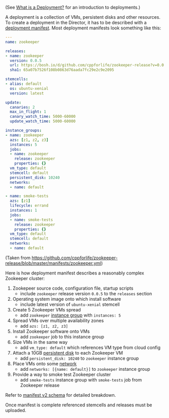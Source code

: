 (See [What is a Deployment?](deployment.md) for an introduction to deployments.)

A deployment is a collection of VMs, persistent disks and other resources. To create a deployment in the Director, it has to be described with a [deployment manifest](terminology.md#manifest). Most deployment manifests look something like this:

```yaml
---
name: zookeeper

releases:
- name: zookeeper
  version: 0.0.5
  url: https://bosh.io/d/github.com/cppforlife/zookeeper-release?v=0.0.5
  sha1: 65a07b7526f108b0863d76aada7fc29e2c9e2095

stemcells:
- alias: default
  os: ubuntu-xenial
  version: latest

update:
  canaries: 2
  max_in_flight: 1
  canary_watch_time: 5000-60000
  update_watch_time: 5000-60000

instance_groups:
- name: zookeeper
  azs: [z1, z2, z3]
  instances: 5
  jobs:
  - name: zookeeper
    release: zookeeper
    properties: {}
  vm_type: default
  stemcell: default
  persistent_disk: 10240
  networks:
  - name: default

- name: smoke-tests
  azs: [z1]
  lifecycle: errand
  instances: 1
  jobs:
  - name: smoke-tests
    release: zookeeper
    properties: {}
  vm_type: default
  stemcell: default
  networks:
  - name: default
```

(Taken from <https://github.com/cppforlife/zookeeper-release/blob/master/manifests/zookeeper.yml>)

Here is how deployment manifest describes a reasonably complex Zookeeper cluster:

1. Zookepeer source code, configuration file, startup scripts
    - include `zookeeper` release version `0.0.5` to the `releases` section
1.  Operating system image onto which install software
    - include latest version of `ubuntu-xenial` stemcell
1. Create 5 Zookeeper VMs spread
    - add `zookeeper` [instance group](terminology.md#instance-group) with `instances: 5`
1. Spread VMs over multiple availability zones
    - add `azs: [z1, z2, z3]`
1. Install Zookeeper software onto VMs
    - add `zookeeper` job to this instance group
1. Size VMs in the same way
    - add `vm_type: default` which references VM type from cloud config
1. Attach a 10GB [persistent disk](terminology.md#persistent-disk) to each Zookeeper VM
    - add `persistent_disk: 10240` to `zookeeper` instance group
1. Place VMs onto some [network](networks.md)
    - add `networks: [{name: default}]` to `zookeeper` instance group
1. Provide a way to smoke test Zookeeper cluster
    - add `smoke-tests` instance group with `smoke-tests` job from Zookeeper release

Refer to [manifest v2 schema](manifest-v2.md) for detailed breakdown.

Once manifest is complete referenced stemcells and releases must be uploaded.
